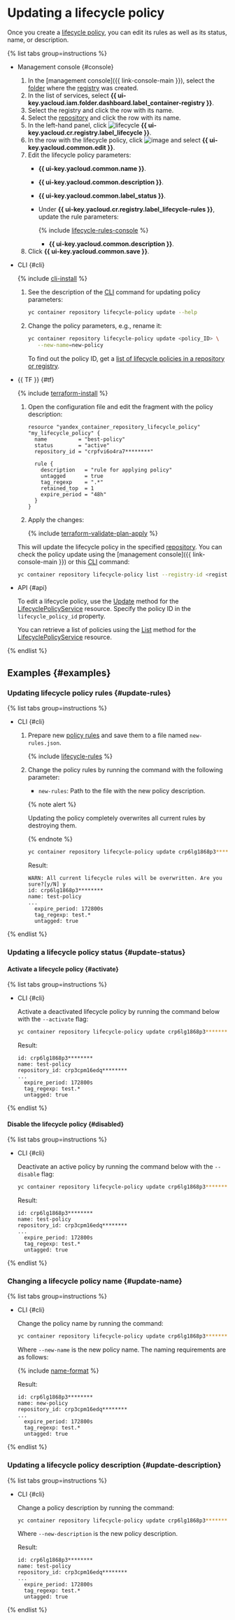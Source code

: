 # Updating a lifecycle policy

Once you create a [lifecycle policy](../../concepts/lifecycle-policy.md), you can edit its rules as well as its status, name, or description.

{% list tabs group=instructions %}

- Management console {#console}

  1. In the [management console]({{ link-console-main }}), select the [folder](../../../resource-manager/concepts/resources-hierarchy.md#folder) where the [registry](../../concepts/registry.md) was created.
  1. In the list of services, select **{{ ui-key.yacloud.iam.folder.dashboard.label_container-registry }}**.
  1. Select the registry and click the row with its name.
  1. Select the [repository](../../concepts/repository.md) and click the row with its name.
  1. In the left-hand panel, click ![lifecycle](../../../_assets/console-icons/arrows-rotate-right.svg) **{{ ui-key.yacloud.cr.registry.label_lifecycle }}**.
  1. In the row with the lifecycle policy, click ![image](../../../_assets/console-icons/ellipsis.svg) and select **{{ ui-key.yacloud.common.edit }}**.
  1. Edit the lifecycle policy parameters:
     * **{{ ui-key.yacloud.common.name }}**.
     * **{{ ui-key.yacloud.common.description }}**.
     * **{{ ui-key.yacloud.common.label_status }}**.
     * Under **{{ ui-key.yacloud.cr.registry.label_lifecycle-rules }}**, update the rule parameters:

       {% include [lifecycle-rules-console](../../../_includes/container-registry/lifecycle-rules-console.md) %}

       * **{{ ui-key.yacloud.common.description }}**.
  1. Click **{{ ui-key.yacloud.common.save }}**.

- CLI {#cli}

  {% include [cli-install](../../../_includes/cli-install.md) %}

  1. See the description of the [CLI](../../../cli/) command for updating policy parameters:

     ```bash
     yc container repository lifecycle-policy update --help
     ```

  1. Change the policy parameters, e.g., rename it:

     ```bash
     yc container repository lifecycle-policy update <policy_ID> \
        --new-name=new-policy
     ```

     To find out the policy ID, get a [list of lifecycle policies in a repository or registry](lifecycle-policy-list.md#lifecycle-policy-list).

- {{ TF }} {#tf}

  {% include [terraform-install](../../../_includes/terraform-install.md) %}

  1. Open the configuration file and edit the fragment with the policy description:

     ```hcl
     resource "yandex_container_repository_lifecycle_policy" "my_lifecycle_policy" {
       name          = "best-policy"
       status        = "active"
       repository_id = "crpfvi6o4ra7********"

       rule {
         description   = "rule for applying policy"
         untagged      = true
         tag_regexp    = ".*"
         retained_top  = 1
         expire_period = "48h"
       }
     }
     ```

  1. Apply the changes:

     {% include [terraform-validate-plan-apply](../../../_tutorials/_tutorials_includes/terraform-validate-plan-apply.md) %}

  This will update the lifecycle policy in the specified [repository](../../concepts/repository.md). You can check the policy update using the [management console]({{ link-console-main }}) or this [CLI](../../../cli/) command:

  ```bash
  yc container repository lifecycle-policy list --registry-id <registry_ID>
  ```

- API {#api}

  To edit a lifecycle policy, use the [Update](../../api-ref/grpc/LifecyclePolicy/update.md) method for the [LifecyclePolicyService](../../api-ref/grpc/LifecyclePolicy/index.md) resource. Specify the policy ID in the `lifecycle_policy_id` property.

  You can retrieve a list of policies using the [List](../../api-ref/grpc/LifecyclePolicy/list.md) method for the [LifecyclePolicyService](../../api-ref/grpc/LifecyclePolicy/index.md) resource.

{% endlist %}

## Examples {#examples}

### Updating lifecycle policy rules {#update-rules}

{% list tabs group=instructions %}

- CLI {#cli}

  1. Prepare new [policy rules](../../concepts/lifecycle-policy.md#lifecycle-rules) and save them to a file named `new-rules.json`.

     {% include [lifecycle-rules](../../../_includes/container-registry/lifecycle-rules.md) %}

  1. Change the policy rules by running the command with the following parameter:
     * `new-rules`: Path to the file with the new policy description.

     {% note alert %}

     Updating the policy completely overwrites all current rules by destroying them.

     {% endnote %}

     ```bash
     yc container repository lifecycle-policy update crp6lg1868p3******** --new-rules ./new-rules.json
     ```

     Result:

     ```text
     WARN: All current lifecycle rules will be overwritten. Are you sure?[y/N] y
     id: crp6lg1868p3********
     name: test-policy
     ...
       expire_period: 172800s
       tag_regexp: test.*
       untagged: true
     ```

{% endlist %}

### Updating a lifecycle policy status {#update-status}

#### Activate a lifecycle policy {#activate}

{% list tabs group=instructions %}

- CLI {#cli}

  Activate a deactivated lifecycle policy by running the command below with the `--activate` flag:

  ```bash
  yc container repository lifecycle-policy update crp6lg1868p3******** --activate
  ```

  Result:

  ```text
  id: crp6lg1868p3********
  name: test-policy
  repository_id: crp3cpm16edq********
  ...
    expire_period: 172800s
    tag_regexp: test.*
    untagged: true
  ```

{% endlist %}

#### Disable the lifecycle policy {#disabled}

{% list tabs group=instructions %}

- CLI {#cli}

  Deactivate an active policy by running the command below with the `--disable` flag:

  ```bash
  yc container repository lifecycle-policy update crp6lg1868p3******** --disable
  ```

  Result:

  ```text
  id: crp6lg1868p3********
  name: test-policy
  repository_id: crp3cpm16edq********
  ...
    expire_period: 172800s
    tag_regexp: test.*
    untagged: true
  ```

{% endlist %}

### Changing a lifecycle policy name {#update-name}

{% list tabs group=instructions %}

- CLI {#cli}

  Change the policy name by running the command:

  ```bash
  yc container repository lifecycle-policy update crp6lg1868p3******** --new-name new-policy
  ```

  Where `--new-name` is the new policy name. The naming requirements are as follows:

  {% include [name-format](../../../_includes/name-format.md) %}

  Result:

  ```text
  id: crp6lg1868p3********
  name: new-policy
  repository_id: crp3cpm16edq********
  ...
    expire_period: 172800s
    tag_regexp: test.*
    untagged: true
  ```

{% endlist %}

### Updating a lifecycle policy description {#update-description}

{% list tabs group=instructions %}

- CLI {#cli}

  Change a policy description by running the command:

  ```bash
  yc container repository lifecycle-policy update crp6lg1868p3******** --new-description "new description"
  ```

  Where `--new-description` is the new policy description.

  Result:

  ```text
  id: crp6lg1868p3********
  name: test-policy
  repository_id: crp3cpm16edq********
  ...
    expire_period: 172800s
    tag_regexp: test.*
    untagged: true
  ```

{% endlist %}
